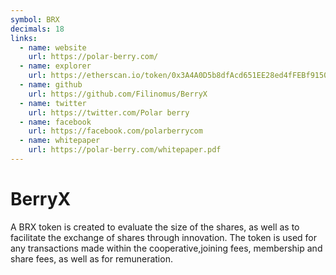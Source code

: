 ```yaml
---
symbol: BRX
decimals: 18
links:
  - name: website
    url: https://polar-berry.com/
  - name: explorer
    url: https://etherscan.io/token/0x3A4A0D5b8dfAcd651EE28ed4fFEBf91500345489
  - name: github
    url: https://github.com/Filinomus/BerryX
  - name: twitter
    url: https://twitter.com/Polar berry
  - name: facebook
    url: https://facebook.com/polarberrycom
  - name: whitepaper
    url: https://polar-berry.com/whitepaper.pdf
---
```


# BerryX

A BRX token is created to evaluate the size of the shares, as well as to facilitate the exchange of shares through innovation. The token is used for any transactions made within the cooperative,joining fees, membership and share fees, as well as for remuneration.
